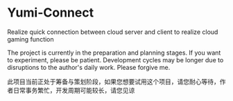 # Yumi-Connect
Realize quick connection between cloud server and client to realize cloud gaming function


The project is currently in the preparation and planning stages. If you want to experiment, please be patient. Development cycles may be longer due to disruptions to the author's daily work. Please forgive me.

此项目当前正处于筹备与策划阶段，如果您想要试用这个项目，请您耐心等待，作者日常事务繁忙，开发周期可能较长，请您见谅
